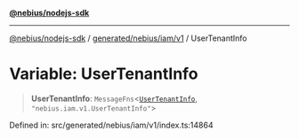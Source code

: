 [**@nebius/nodejs-sdk**](../../../../../README.md)

***

[@nebius/nodejs-sdk](../../../../../README.md) / [generated/nebius/iam/v1](../README.md) / UserTenantInfo

# Variable: UserTenantInfo

> **UserTenantInfo**: `MessageFns`\<[`UserTenantInfo`](../interfaces/UserTenantInfo.md), `"nebius.iam.v1.UserTenantInfo"`\>

Defined in: src/generated/nebius/iam/v1/index.ts:14864
